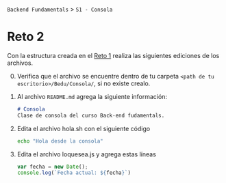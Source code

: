  

`Backend Fundamentals` > `S1 - Consola`
	
# Reto 2

Con la estructura creada en el [Reto 1](../Reto-01/Readme.md) realiza las siguientes ediciones de los archivos.

0. Verifica que el archivo se encuentre dentro de tu carpeta `<path de tu escritorio>/Bedu/Consola/`, si no existe crealo.

1. Al archivo `README.md` agrega la siguiente información:

    ```markdown
    # Consola
    Clase de consola del curso Back-end fudamentals.
    ```

2. Edita el archivo hola.sh con el siguiente código

    ```bash
    echo "Hola desde la consola"
    ```

3. Edita el archivo loquesea.js y agrega estas líneas

    ```jsx
    var fecha = new Date();
    console.log(`Fecha actual: ${fecha}`)
    ```